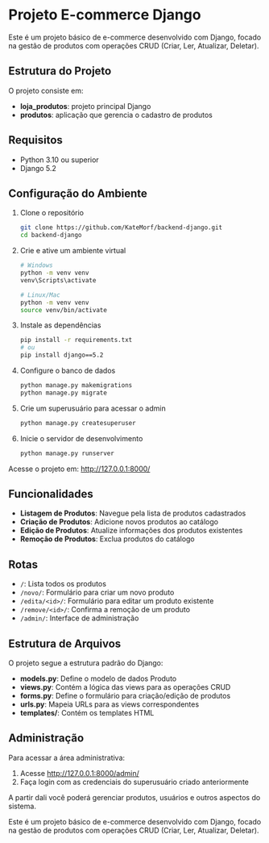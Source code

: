# Projeto E-commerce Django

Este é um projeto básico de e-commerce desenvolvido com Django, focado na gestão de produtos com operações CRUD (Criar, Ler, Atualizar, Deletar).

## Estrutura do Projeto
O projeto consiste em:

- **loja_produtos**: projeto principal Django
- **produtos**: aplicação que gerencia o cadastro de produtos

## Requisitos
- Python 3.10 ou superior
- Django 5.2

## Configuração do Ambiente
1. Clone o repositório
    ```bash
    git clone https://github.com/KateMorf/backend-django.git
    cd backend-django
    ```

2. Crie e ative um ambiente virtual
    ```bash
    # Windows
    python -m venv venv
    venv\Scripts\activate

    # Linux/Mac
    python -m venv venv
    source venv/bin/activate
    ```

3. Instale as dependências
    ```bash
    pip install -r requirements.txt
    # ou
    pip install django==5.2
    ```

4. Configure o banco de dados
    ```bash
    python manage.py makemigrations
    python manage.py migrate
    ```

5. Crie um superusuário para acessar o admin
    ```bash
    python manage.py createsuperuser
    ```

6. Inicie o servidor de desenvolvimento
    ```bash
    python manage.py runserver
    ```

Acesse o projeto em: http://127.0.0.1:8000/

## Funcionalidades
- **Listagem de Produtos**: Navegue pela lista de produtos cadastrados
- **Criação de Produtos**: Adicione novos produtos ao catálogo
- **Edição de Produtos**: Atualize informações dos produtos existentes
- **Remoção de Produtos**: Exclua produtos do catálogo

## Rotas
- `/`: Lista todos os produtos
- `/novo/`: Formulário para criar um novo produto
- `/edita/<id>/`: Formulário para editar um produto existente
- `/remove/<id>/`: Confirma a remoção de um produto
- `/admin/`: Interface de administração

## Estrutura de Arquivos
O projeto segue a estrutura padrão do Django:

- **models.py**: Define o modelo de dados Produto
- **views.py**: Contém a lógica das views para as operações CRUD
- **forms.py**: Define o formulário para criação/edição de produtos
- **urls.py**: Mapeia URLs para as views correspondentes
- **templates/**: Contém os templates HTML

## Administração
Para acessar a área administrativa:

1. Acesse http://127.0.0.1:8000/admin/
2. Faça login com as credenciais do superusuário criado anteriormente

A partir dali você poderá gerenciar produtos, usuários e outros aspectos do sistema.

Este é um projeto básico de e-commerce desenvolvido com Django, focado na gestão de produtos com operações CRUD (Criar, Ler, Atualizar, Deletar).


